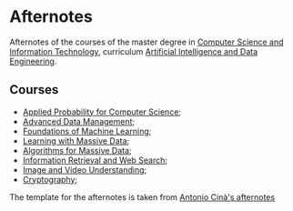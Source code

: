 # Afternotes
Afternotes of the courses of the master degree in [Computer Science and Information Technology](https://www.unive.it/pag/44008/), curriculum [Artificial Intelligence and Data Engineering](https://www.unive.it/data/43984/).
## Courses
- [Applied Probability for Computer Science](https://github.com/NicolaAggio/Afternotes/tree/main/AppliedProbabilityForComputerScience);
- [Advanced Data Management](https://github.com/NicolaAggio/Afternotes/tree/main/AdvancedDataManagement);
- [Foundations of Machine Learning](https://github.com/NicolaAggio/Afternotes/tree/main/FoundationsOfMachineLearning);
- [Learning with Massive Data](https://github.com/NicolaAggio/Afternotes/tree/main/LearningWithMassiveData);
- [Algorithms for Massive Data](https://github.com/NicolaAggio/Afternotes/tree/main/AlgorithmsForMassiveData);
- [Information Retrieval and Web Search](https://github.com/NicolaAggio/Afternotes/tree/main/InformationRetrievalAndWebSearch);
- [Image and Video Understanding](https://github.com/NicolaAggio/Afternotes/tree/main/ImageAndVideoUnderstanding);
- [Cryptography](https://github.com/NicolaAggio/Afternotes/tree/main/Cryptography);

The template for the afternotes is taken from [Antonio Cinà's afternotes](https://github.com/Cinofix/Afternotes/tree/master/ArtificialIntelligence)